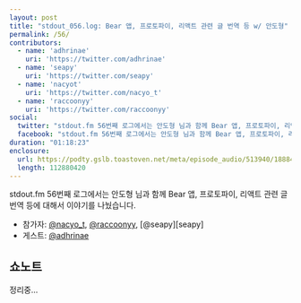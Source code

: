 ```yaml
---
layout: post
title: "stdout_056.log: Bear 앱, 프로토파이, 리액트 관련 글 번역 등 w/ 안도형"
permalink: /56/
contributors:
  - name: 'adhrinae'
    uri: 'https://twitter.com/adhrinae'
  - name: 'seapy'
    uri: 'https://twitter.com/seapy'
  - name: 'nacyot'
    uri: 'https://twitter.com/nacyo_t'
  - name: 'raccoonyy'
    uri: 'https://twitter.com/raccoonyy'
social:
  twitter: "stdout.fm 56번째 로그에서는 안도형 님과 함께 Bear 앱, 프로토파이, 리액트 관련 글 번역 등에 대해서 이야기를 나눴습니다."
  facebook: "stdout.fm 56번째 로그에서는 안도형 님과 함께 Bear 앱, 프로토파이, 리액트 관련 글 번역 등에 대해서 이야기를 나눴습니다."
duration: "01:18:23"
enclosure:
  url: https://podty.gslb.toastoven.net/meta/episode_audio/513940/188843_1572964208262.mp3
  length: 112880420
---
```


stdout.fm 56번째 로그에서는 안도형 님과 함께 Bear 앱, 프로토파이, 리액트 관련 글 번역 등에 대해서 이야기를 나눴습니다.

* 참가자: [@nacyo_t][nac], [@raccoonyy][rac], [@seapy][seapy]
* 게스트: [@adhrinae][rinae]


[rinae]: https://twitter.com/adhrinae
[nac]: https://twitter.com/nacyo_t
[rac]: https://twitter.com/raccoonyy
[sea]: https://twitter.com/seapy


## 쇼노트

정리중...
